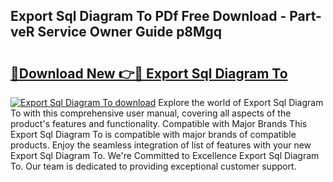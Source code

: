 ## Export Sql Diagram To PDf Free Download - Part-veR Service Owner Guide p8Mgq

# <h2><a href="http://dflsamg.blite.top/?on=Export+Sql+Diagram+To">🔗Download New 👉🔴 Export Sql Diagram To</a></h2>

[![Export Sql Diagram To download](https://i.imgur.com/lujVjoI.png)](http://dflsamg.blite.top/?on=Export+Sql+Diagram+To)
Explore the world of Export Sql Diagram To with this comprehensive user manual, covering all aspects of the product's features and functionality. Compatible with Major Brands This Export Sql Diagram To is compatible with major brands of compatible products. Enjoy the seamless integration of list of features with your new Export Sql Diagram To. We're Committed to Excellence Export Sql Diagram To. Our team is dedicated to providing exceptional customer support.
